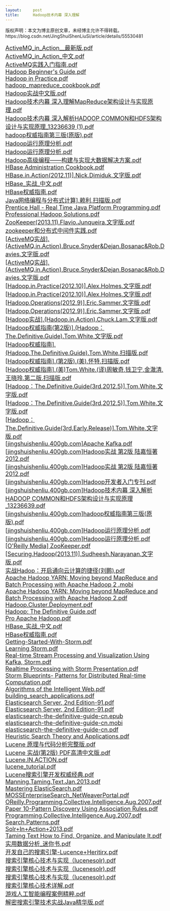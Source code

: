 ```yaml
---
layout:     post
title:      Hadoop技术内幕 深入理解
---
```

<div id="article_content" class="article_content clearfix csdn-tracking-statistics" data-pid="blog" data-mod="popu_307" data-dsm="post">
								<div class="article-copyright">
					版权声明：本文为博主原创文章，未经博主允许不得转载。					https://blog.csdn.net/JingShuiShenLiuSi/article/details/55530481				</div>
								            <link rel="stylesheet" href="https://csdnimg.cn/release/phoenix/template/css/ck_htmledit_views-f76675cdea.css">
						<div class="htmledit_views" id="content_views">
                
<span style="font-size:18px;"><a href="https://jingshuishenliu.ctfile.com/fs/Sb276692722" rel="nofollow">ActiveMQ_in_Action__最新版.pdf</a><br><a href="https://jingshuishenliu.ctfile.com/fs/jiN76692656" rel="nofollow">ActiveMQ_in_Action_中文.pdf</a><br><a href="https://jingshuishenliu.ctfile.com/fs/8Gb76692835" rel="nofollow">ActiveMQ实践入门指南.pdf</a><br><a href="https://jingshuishenliu.ctfile.com/fs/9aT76692966" rel="nofollow">Hadoop Beginner's Guide.pdf</a><br><a href="https://jingshuishenliu.ctfile.com/fs/j9w76692996" rel="nofollow">Hadoop in Practice.pdf</a><br><a href="https://jingshuishenliu.ctfile.com/fs/drF76692998" rel="nofollow">hadoop_mapreduce_cookbook.pdf</a><br><a href="https://jingshuishenliu.ctfile.com/fs/ywJ76695563" rel="nofollow">Hadoop实战中文版.pdf</a><br><a href="https://jingshuishenliu.ctfile.com/fs/7fC76694439" rel="nofollow">Hadoop技术内幕 深入理解MapReduce架构设计与实现原理.pdf</a><br><a href="https://jingshuishenliu.ctfile.com/fs/wXC76693098" rel="nofollow">Hadoop技术内幕 深入解析HADOOP COMMON和HDFS架构设计与实现原理_13236639 (1).pdf</a><br><a href="https://jingshuishenliu.ctfile.com/fs/3CG76695303" rel="nofollow">hadoop权威指南第三版(原版).pdf</a><br><a href="https://jingshuishenliu.ctfile.com/fs/aDe76695564" rel="nofollow">Hadoop运行原理分析.pdf</a><br><a href="https://jingshuishenliu.ctfile.com/fs/Ece76695567" rel="nofollow">Hadoop运行原理分析.pdf</a><br><a href="https://jingshuishenliu.ctfile.com/fs/prZ76693022" rel="nofollow">Hadoop高级编程——构建与实现大数据解决方案.pdf</a><br><a href="https://jingshuishenliu.ctfile.com/fs/a6o76695602" rel="nofollow">HBase Administration Cookbook.pdf</a><br><a href="https://jingshuishenliu.ctfile.com/fs/ofG76695581" rel="nofollow">HBase.in.Action(2012.11)].Nick.Dimiduk.文字版.pdf</a><br><a href="https://jingshuishenliu.ctfile.com/fs/Uud78131680" rel="nofollow">HBase_实战_中文.pdf</a><br><a href="https://jingshuishenliu.ctfile.com/fs/opX76695747" rel="nofollow">HBase权威指南.pdf</a><br><a href="https://jingshuishenliu.ctfile.com/fs/iAn76695928" rel="nofollow">Java网络编程与分布式计算].赖利.扫描版.pdf</a><br><a href="https://jingshuishenliu.ctfile.com/fs/XBE76767689" rel="nofollow">Prentice Hall - Real Time Java Platform Programming.pdf</a><br><a href="https://jingshuishenliu.ctfile.com/fs/et876695968" rel="nofollow">Professional Hadoop Solutions.pdf</a><br><a href="https://jingshuishenliu.ctfile.com/fs/TAz76696011" rel="nofollow">ZooKeeper(2013.11).Flavio.Junqueira.文字版.pdf</a><br><a href="https://jingshuishenliu.ctfile.com/fs/RAP76696044" rel="nofollow">zookeeper和分布式中间件实践.pdf</a><br><a href="https://jingshuishenliu.ctfile.com/fs/WlY76692908" rel="nofollow">[ActiveMQ实战].(ActiveMQ.in.Action).Bruce.Snyder&amp;Dejan.Bosanac&amp;Rob.Davies.文字版.pdf</a><br><a href="https://jingshuishenliu.ctfile.com/fs/LM776673210" rel="nofollow">[ActiveMQ实战].(ActiveMQ.in.Action).Bruce.Snyder&amp;Dejan.Bosanac&amp;Rob.Davies.文字版.pdf</a><br><a href="https://jingshuishenliu.ctfile.com/fs/6nT76692948" rel="nofollow">[Hadoop.in.Practice(2012.10)].Alex.Holmes.文字版.pdf</a><br><a href="https://jingshuishenliu.ctfile.com/fs/kLE76674008" rel="nofollow">[Hadoop.in.Practice(2012.10)].Alex.Holmes.文字版.pdf</a><br><a href="https://jingshuishenliu.ctfile.com/fs/fTE76674668" rel="nofollow">[Hadoop.Operations(2012.9)].Eric.Sammer.文字版.pdf</a><br><a href="https://jingshuishenliu.ctfile.com/fs/NGC76692960" rel="nofollow">[Hadoop.Operations(2012.9)].Eric.Sammer.文字版.pdf</a><br><a href="https://jingshuishenliu.ctfile.com/fs/mYZ76695323" rel="nofollow">[Hadoop实战].(Hadoop.in.Action).Chuck.Lam.文字版.pdf</a><br><a href="https://jingshuishenliu.ctfile.com/fs/Mri76695222" rel="nofollow">[Hadoop权威指南(第2版)].(Hadoop：The.Definitive.Guide).Tom.White.文字版.pdf</a><br><a href="https://jingshuishenliu.ctfile.com/fs/jsZ76694672" rel="nofollow">[Hadoop权威指南].(Hadoop.The.Definitive.Guide).Tom.White.扫描版.pdf</a><br><a href="https://jingshuishenliu.ctfile.com/fs/n7b76694900" rel="nofollow">[Hadoop权威指南].(第2版).(美).怀特.扫描版.pdf</a><br><a href="https://jingshuishenliu.ctfile.com/fs/hY376695156" rel="nofollow">[Hadoop权威指南].(美)Tom.White.(译)周敏奇.钱卫宁.金澈清.王晓玲.第二版.扫描版.pdf</a><br><a href="https://jingshuishenliu.ctfile.com/fs/dE676678193" rel="nofollow">[Hadoop：The.Definitive.Guide(3rd,2012.5)].Tom.White.文字版.pdf</a><br><a href="https://jingshuishenliu.ctfile.com/fs/KrC76677864" rel="nofollow">[Hadoop：The.Definitive.Guide(3rd,2012.5)].Tom.White.文字版.pdf</a><br><a href="https://jingshuishenliu.ctfile.com/fs/m5m76692372" rel="nofollow">[Hadoop：The.Definitive.Guide(3rd,Early.Release)].Tom.White.文字版.pdf</a><br><a href="https://jingshuishenliu.ctfile.com/fs/2pa76770385" rel="nofollow">[jingshuishenliu.400gb.com]Apache Kafka.pdf</a><br><a href="https://jingshuishenliu.ctfile.com/fs/A7k76696858" rel="nofollow">[jingshuishenliu.400gb.com]Hadoop实战 第2版 陆嘉恒著2012.pdf</a><br><a href="https://jingshuishenliu.ctfile.com/fs/mpE76696797" rel="nofollow">[jingshuishenliu.400gb.com]Hadoop实战 第2版 陆嘉恒著2012.pdf</a><br><a href="https://jingshuishenliu.ctfile.com/fs/Ruz76696772" rel="nofollow">[jingshuishenliu.400gb.com]Hadoop开发者入门专刊.pdf</a><br><a href="https://jingshuishenliu.ctfile.com/fs/VtT76696769" rel="nofollow">[jingshuishenliu.400gb.com]Hadoop技术内幕 深入解析HADOOP COMMON和HDFS架构设计与实现原理_13236639.pdf</a><br><a href="https://jingshuishenliu.ctfile.com/fs/yXA76696790" rel="nofollow">[jingshuishenliu.400gb.com]hadoop权威指南第三版(原版).pdf</a><br><a href="https://jingshuishenliu.ctfile.com/fs/PKk76769099" rel="nofollow">[jingshuishenliu.400gb.com]Hadoop运行原理分析.pdf</a><br><a href="https://jingshuishenliu.ctfile.com/fs/EAD76696798" rel="nofollow">[jingshuishenliu.400gb.com]Hadoop运行原理分析.pdf</a><br><a href="https://jingshuishenliu.ctfile.com/fs/qb576695941" rel="nofollow">[O'Reilly Media] ZooKeeper.pdf</a><br><a href="https://jingshuishenliu.ctfile.com/fs/bkL76695999" rel="nofollow">[Securing.Hadoop(2013.11)].Sudheesh.Narayanan.文字版.pdf</a><br><a href="https://jingshuishenliu.ctfile.com/fs/TmY76696736" rel="nofollow">实战Hadop：开启通向云计算的捷径(刘鹏).pdf</a><br><a href="https://jingshuishenliu.ctfile.com/fs/imI79497801" rel="nofollow">Apache Hadoop YARN: Moving beyond MapReduce and Batch Processing with Apache Hadoop 2 .mobi</a><br><a href="https://jingshuishenliu.ctfile.com/fs/OYD80342441" rel="nofollow">Apache Hadoop YARN: Moving beyond MapReduce and Batch Processing with Apache Hadoop 2.pdf</a><br><a href="https://jingshuishenliu.ctfile.com/fs/3Zx80342444" rel="nofollow">Hadoop.Cluster.Deployment.pdf</a><br><a href="https://jingshuishenliu.ctfile.com/fs/HmE80342478" rel="nofollow">Hadoop: The Definitive Guide.pdf</a><br><a href="https://jingshuishenliu.ctfile.com/fs/AcG80342492" rel="nofollow">Pro Apache Hadoop.pdf</a><br><a href="https://jingshuishenliu.ctfile.com/fs/Qx280528647" rel="nofollow">HBase_实战_中文.pdf</a><br><a href="https://jingshuishenliu.ctfile.com/fs/amX80528648" rel="nofollow">HBase权威指南.pdf</a><br><a href="https://jingshuishenliu.ctfile.com/fs/t8C76668750" rel="nofollow">Getting-Started-With-Storm.pdf</a><br><a href="https://jingshuishenliu.ctfile.com/fs/jga76668827" rel="nofollow">Learning Storm.pdf</a><br><a href="https://jingshuishenliu.ctfile.com/fs/VL876668918" rel="nofollow">Real-time Stream Processing and Visualization Using Kafka, Storm.pdf</a><br><a href="https://jingshuishenliu.ctfile.com/fs/Uow76669000" rel="nofollow">Realtime Processing with Storm Presentation.pdf</a><br><a href="https://jingshuishenliu.ctfile.com/fs/Tn376670686" rel="nofollow">Storm Blueprints- Patterns for Distributed Real-time Computation.pdf</a><br><a href="https://jingshuishenliu.ctfile.com/fs/yZO82506025" rel="nofollow">Algorithms of the Intelligent Web.pdf</a><br><a href="https://jingshuishenliu.ctfile.com/fs/CMK82506027" rel="nofollow">building_search_applications.pdf</a><br><a href="https://jingshuishenliu.ctfile.com/fs/GWH82506063" rel="nofollow">Elasticsearch Server, 2nd Edition-91.pdf</a><br><a href="https://jingshuishenliu.ctfile.com/fs/LQL82399714" rel="nofollow">Elasticsearch Server, 2nd Edition-91.pdf</a><br><a href="https://jingshuishenliu.ctfile.com/fs/h1e82562465" rel="nofollow">elasticsearch-the-definitive-guide-cn.epub</a><br><a href="https://jingshuishenliu.ctfile.com/fs/n5U82562472" rel="nofollow">elasticsearch-the-definitive-guide-cn.mobi</a><br><a href="https://jingshuishenliu.ctfile.com/fs/Zhl82562498" rel="nofollow">elasticsearch-the-definitive-guide-cn.pdf</a><br><a href="https://jingshuishenliu.ctfile.com/fs/cka82506066" rel="nofollow">Heuristic Search Theory and Applications.pdf</a><br><a href="https://jingshuishenliu.ctfile.com/fs/I0082399743" rel="nofollow">Lucene 原理与代码分析完整版.pdf</a><br><a href="https://jingshuishenliu.ctfile.com/fs/kBb82401332" rel="nofollow">Lucene 实战(第2版) PDF高清中文版.pdf</a><br><a href="https://jingshuishenliu.ctfile.com/fs/upy82400425" rel="nofollow">Lucene.IN.ACTION.pdf</a><br><a href="https://jingshuishenliu.ctfile.com/fs/GWJ82506069" rel="nofollow">lucene_tutorial.pdf</a><br><a href="https://jingshuishenliu.ctfile.com/fs/MST82505802" rel="nofollow">Lucene搜索引擎开发权威经典.pdf</a><br><a href="https://jingshuishenliu.ctfile.com/fs/H1W82506073" rel="nofollow">Manning.Taming.Text.Jan.2013.pdf</a><br><a href="https://jingshuishenliu.ctfile.com/fs/UMx82399944" rel="nofollow">Mastering ElasticSearch.pdf</a><br><a href="https://jingshuishenliu.ctfile.com/fs/K8W82562506" rel="nofollow">MOSSEnterpriseSearch_NetWeaverPortal.pdf</a><br><a href="https://jingshuishenliu.ctfile.com/fs/sjf82562541" rel="nofollow">OReilly.Programming.Collective.Intelligence.Aug.2007.pdf</a><br><a href="https://jingshuishenliu.ctfile.com/fs/99X82562563" rel="nofollow">Paper 10-Pattern Discovery Using Association Rules.pdf</a><br><a href="https://jingshuishenliu.ctfile.com/fs/1Si82562597" rel="nofollow">Programming.Collective.Intelligence.Aug.2007.pdf</a><br><a href="https://jingshuishenliu.ctfile.com/fs/RnN82562764" rel="nofollow">Search.Patterns.pdf</a><br><a href="https://jingshuishenliu.ctfile.com/fs/uUr82562816" rel="nofollow">Solr+In+Action+2013.pdf</a><br><a href="https://jingshuishenliu.ctfile.com/fs/80N82562908" rel="nofollow">Taming Text How to Find, Organize, and Manipulate It.pdf</a><br><a href="https://jingshuishenliu.ctfile.com/fs/AOD82502876" rel="nofollow">实用数据分析_迷你书.pdf</a><br><a href="https://jingshuishenliu.ctfile.com/fs/VLM82502332" rel="nofollow">开发自己的搜索引擎-Lucence+Heritirx.pdf</a><br><a href="https://jingshuishenliu.ctfile.com/fs/iIH82506003" rel="nofollow">搜索引擎核心技术与实现（lucenesolr).pdf</a><br><a href="https://jingshuishenliu.ctfile.com/fs/zpI82503983" rel="nofollow">搜索引擎核心技术与实现（lucenesolr).pdf</a><br><a href="https://jingshuishenliu.ctfile.com/fs/o1M82505889" rel="nofollow">搜索引擎核心技术与实现（lucenesolr).pdf</a><br><a href="https://jingshuishenliu.ctfile.com/fs/2kY82503356" rel="nofollow">搜索引擎核心技术详解.pdf</a><br><a href="https://jingshuishenliu.ctfile.com/fs/51q82569154" rel="nofollow">游戏人工智能编程案例精粹.pdf</a><br><a href="https://jingshuishenliu.ctfile.com/fs/hVl82563502" rel="nofollow">解密搜索引擎技术实战Java精华版.pdf</a><br></span>
            </div>
                </div>